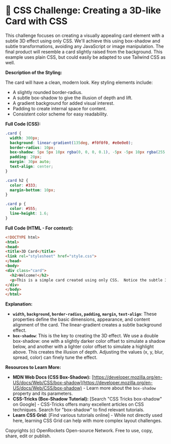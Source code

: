 # 🐞 CSS Challenge:  Creating a 3D-like Card with CSS


This challenge focuses on creating a visually appealing card element with a subtle 3D effect using only CSS. We'll achieve this using box-shadow and subtle transformations, avoiding any JavaScript or image manipulation.  The final product will resemble a card slightly raised from the background. This example uses plain CSS, but could easily be adapted to use Tailwind CSS as well.

**Description of the Styling:**

The card will have a clean, modern look.  Key styling elements include:

* A slightly rounded border-radius.
* A subtle box-shadow to give the illusion of depth and lift.
* A gradient background for added visual interest.
* Padding to create internal space for content.
* Consistent color scheme for easy readability.


**Full Code (CSS):**

```css
.card {
  width: 300px;
  background: linear-gradient(135deg, #f0f0f0, #e0e0e0);
  border-radius: 10px;
  box-shadow: 5px 5px 10px rgba(0, 0, 0, 0.1), -5px -5px 10px rgba(255, 255, 255, 0.5); /* Double box-shadow for 3D effect */
  padding: 20px;
  margin: 30px auto;
  text-align: center;
}

.card h2 {
  color: #333;
  margin-bottom: 10px;
}

.card p {
  color: #555;
  line-height: 1.6;
}
```

**Full Code (HTML -  For context):**

```html
<!DOCTYPE html>
<html>
<head>
<title>3D Card</title>
<link rel="stylesheet" href="style.css">
</head>
<body>
<div class="card">
  <h2>Welcome!</h2>
  <p>This is a simple card created using only CSS.  Notice the subtle 3D effect achieved using box-shadow.</p>
</div>
</body>
</html>
```


**Explanation:**

* **`width`, `background`, `border-radius`, `padding`, `margin`, `text-align`**: These properties define the basic dimensions, appearance, and content alignment of the card. The linear-gradient creates a subtle background effect.
* **`box-shadow`**: This is the key to creating the 3D effect. We use a double box-shadow: one with a slightly darker color offset to simulate a shadow below, and another with a lighter color offset to simulate a highlight above. This creates the illusion of depth.  Adjusting the values (x, y, blur, spread, color) can finely tune the effect.


**Resources to Learn More:**

* **MDN Web Docs (CSS Box-Shadow):** [https://developer.mozilla.org/en-US/docs/Web/CSS/box-shadow](https://developer.mozilla.org/en-US/docs/Web/CSS/box-shadow)  -  Learn more about the `box-shadow` property and its parameters.
* **CSS-Tricks (Box-Shadow Tutorial):** [Search "CSS Tricks box-shadow" on Google] - CSS-Tricks offers many excellent articles on CSS techniques. Search for "box-shadow" to find relevant tutorials.
* **Learn CSS Grid:** [Find various tutorials online]  - While not directly used here, learning CSS Grid can help with more complex layout challenges.


Copyrights (c) OpenRockets Open-source Network. Free to use, copy, share, edit or publish.

